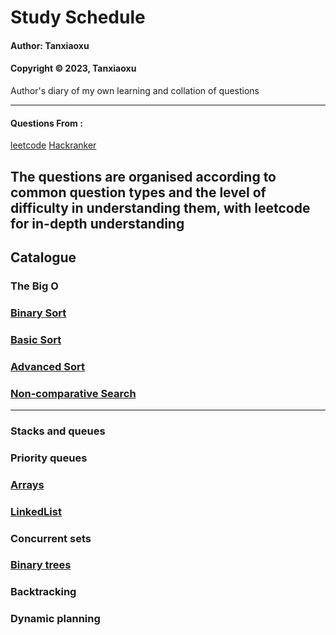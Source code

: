 # Study Schedule

#### Author: Tanxiaoxu
#### Copyright © 2023, Tanxiaoxu

Author's diary of my own learning and collation of questions

---
#### Questions From :
[leetcode](https://leetcode.com/problemset/all/)
[Hackranker](https://www.hackerrank.com/)

The questions are organised according to common question types
and the level of difficulty in understanding them, with leetcode for in-depth understanding
-----

## Catalogue
### The Big O
### [Binary Sort](https://github.com/TerryTxx/CS-Diary/blob/master/Algorithm/BinarySort.md)

### [Basic Sort](https://github.com/TerryTxx/CS-Diary/blob/master/Algorithm/BasicSort.md)


### [Advanced Sort](https://github.com/TerryTxx/CS-Diary/blob/master/Algorithm/AdvancedSort.md)

### [Non-comparative Search](https://github.com/TerryTxx/CS-Diary/blob/master/Algorithm/Non-ComparativeSearch.md)


-------
### Stacks and queues
### Priority queues
### [Arrays](https://github.com/TerryTxx/CS-Diary/blob/master/Algorithm/Arrays.md)
### [LinkedList](https://github.com/TerryTxx/CS-Diary/blob/master/Algorithm/LinkedList.md)

### Concurrent sets
### [Binary trees](https://github.com/TerryTxx/CS-Diary/blob/master/Algorithm/BinaryTrees.md)
### Backtracking
### Dynamic planning